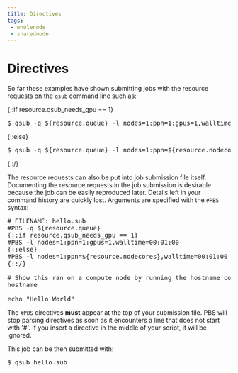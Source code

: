 ```yaml
---
title: Directives 
tags:
 - wholenode
 - sharednode
---
```


# Directives

So far these examples have shown submitting jobs with the resource requests on the `qsub` command line such as:

{::if resource.qsub_needs_gpu == 1}
<pre>
$ qsub -q ${resource.queue} -l nodes=1:ppn=1:gpus=1,walltime=00:01:00 hello.sub
</pre>
{::else}
<pre>
$ qsub -q ${resource.queue} -l nodes=1:ppn=${resource.nodecores},walltime=00:01:00 hello.sub
</pre>
{::/}

The resource requests can also be put into job submission file itself. Documenting the resource requests in the job submission is desirable because the job can be easily reproduced later. Details left in your command history are quickly lost. Arguments are specified with the `#PBS ` syntax:

<pre>
# FILENAME: hello.sub
#PBS -q ${resource.queue}
{::if resource.qsub_needs_gpu == 1}
#PBS -l nodes=1:ppn=1:gpus=1,walltime=00:01:00
{::else}
#PBS -l nodes=1:ppn=${resource.nodecores},walltime=00:01:00
{::/}

# Show this ran on a compute node by running the hostname command.
hostname

echo "Hello World"
</pre>

The `#PBS` directives **must** appear at the top of your submission file. PBS will stop parsing directives as soon as it encounters a line that does not start with '#'. If you insert a directive in the middle of your script, it will be ignored.

This job can be then submitted with:

<pre>
$ qsub hello.sub
</pre>

